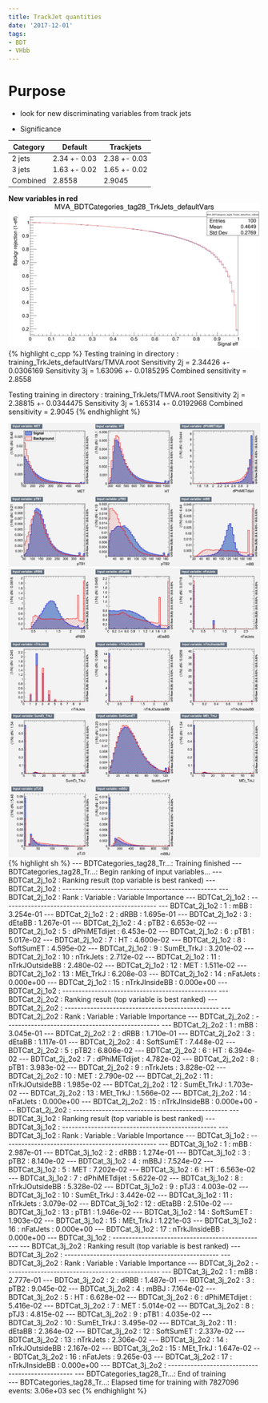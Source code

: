 ```yaml
---
title: TrackJet quantities
date: '2017-12-01'
tags:
- BDT
- VHbb
---
```

# Purpose
* look for new discriminating variables from track jets

* Significance

| Category | Default | Trackjets |
| ---------| ------- | --------- |
| 2 jets   | 2.34 +- 0.03 | 2.38 +- 0.03 |
| 3 jets   | 1.63 +- 0.02 | 1.65 +- 0.02
| Combined | 2.8558  | 2.9045 |

**New variables in red**
![IMAGE](/images/q/84BFB608081376C5908DA07194E3A17F.jpg)
{% highlight c_cpp %}
Testing training in directory : training_TrkJets_defaultVars/TMVA.root
Sensitivity 2j = 2.34426 +- 0.0306169
Sensitivity 3j = 1.63096 +- 0.0185295
Combined sensitivity = 2.8558

Testing training in directory : training_TrkJets/TMVA.root
Sensitivity 2j = 2.38815 +- 0.0344475
Sensitivity 3j = 1.65314 +- 0.0192968
Combined sensitivity = 2.9045
{% endhighlight %}

![IMAGE](/images/q/45F6EE0CBB0C7A7A1263BAF72FF9CD1E.jpg)
![IMAGE](/images/q/1976041D41BA065AA07BA066AF00491A.jpg)
![IMAGE](/images/q/7154B066EE53C39A37D3787840A5CCD5.jpg)
{% highlight sh %}
--- BDTCategories_tag28_Tr...: Training finished
--- BDTCategories_tag28_Tr...: Begin ranking of input variables...
--- BDTCat_2j_1o2            : Ranking result (top variable is best ranked)
--- BDTCat_2j_1o2            : ------------------------------------------------
--- BDTCat_2j_1o2            : Rank : Variable       : Variable Importance
--- BDTCat_2j_1o2            : ------------------------------------------------
--- BDTCat_2j_1o2            :    1 : mBB            : 3.254e-01
--- BDTCat_2j_1o2            :    2 : dRBB           : 1.695e-01
--- BDTCat_2j_1o2            :    3 : dEtaBB         : 1.267e-01
--- BDTCat_2j_1o2            :    4 : pTB2           : 6.653e-02
--- BDTCat_2j_1o2            :    5 : dPhiMETdijet   : 6.453e-02
--- BDTCat_2j_1o2            :    6 : pTB1           : 5.017e-02
--- BDTCat_2j_1o2            :    7 : HT             : 4.600e-02
--- BDTCat_2j_1o2            :    8 : SoftSumET      : 4.595e-02
--- BDTCat_2j_1o2            :    9 : SumEt_TrkJ     : 3.201e-02
--- BDTCat_2j_1o2            :   10 : nTrkJets       : 2.712e-02
--- BDTCat_2j_1o2            :   11 : nTrkJOutsideBB : 2.480e-02
--- BDTCat_2j_1o2            :   12 : MET            : 1.511e-02
--- BDTCat_2j_1o2            :   13 : MEt_TrkJ       : 6.208e-03
--- BDTCat_2j_1o2            :   14 : nFatJets       : 0.000e+00
--- BDTCat_2j_1o2            :   15 : nTrkJInsideBB  : 0.000e+00
--- BDTCat_2j_1o2            : ------------------------------------------------
--- BDTCat_2j_2o2            : Ranking result (top variable is best ranked)
--- BDTCat_2j_2o2            : ------------------------------------------------
--- BDTCat_2j_2o2            : Rank : Variable       : Variable Importance
--- BDTCat_2j_2o2            : ------------------------------------------------
--- BDTCat_2j_2o2            :    1 : mBB            : 3.045e-01
--- BDTCat_2j_2o2            :    2 : dRBB           : 1.710e-01
--- BDTCat_2j_2o2            :    3 : dEtaBB         : 1.117e-01
--- BDTCat_2j_2o2            :    4 : SoftSumET      : 7.448e-02
--- BDTCat_2j_2o2            :    5 : pTB2           : 6.806e-02
--- BDTCat_2j_2o2            :    6 : HT             : 6.394e-02
--- BDTCat_2j_2o2            :    7 : dPhiMETdijet   : 4.782e-02
--- BDTCat_2j_2o2            :    8 : pTB1           : 3.983e-02
--- BDTCat_2j_2o2            :    9 : nTrkJets       : 3.828e-02
--- BDTCat_2j_2o2            :   10 : MET            : 2.790e-02
--- BDTCat_2j_2o2            :   11 : nTrkJOutsideBB : 1.985e-02
--- BDTCat_2j_2o2            :   12 : SumEt_TrkJ     : 1.703e-02
--- BDTCat_2j_2o2            :   13 : MEt_TrkJ       : 1.566e-02
--- BDTCat_2j_2o2            :   14 : nFatJets       : 0.000e+00
--- BDTCat_2j_2o2            :   15 : nTrkJInsideBB  : 0.000e+00
--- BDTCat_2j_2o2            : ------------------------------------------------
--- BDTCat_3j_1o2            : Ranking result (top variable is best ranked)
--- BDTCat_3j_1o2            : ------------------------------------------------
--- BDTCat_3j_1o2            : Rank : Variable       : Variable Importance
--- BDTCat_3j_1o2            : ------------------------------------------------
--- BDTCat_3j_1o2            :    1 : mBB            : 2.987e-01
--- BDTCat_3j_1o2            :    2 : dRBB           : 1.274e-01
--- BDTCat_3j_1o2            :    3 : pTB2           : 8.140e-02
--- BDTCat_3j_1o2            :    4 : mBBJ           : 7.524e-02
--- BDTCat_3j_1o2            :    5 : MET            : 7.202e-02
--- BDTCat_3j_1o2            :    6 : HT             : 6.563e-02
--- BDTCat_3j_1o2            :    7 : dPhiMETdijet   : 5.622e-02
--- BDTCat_3j_1o2            :    8 : nTrkJOutsideBB : 5.328e-02
--- BDTCat_3j_1o2            :    9 : pTJ3           : 4.003e-02
--- BDTCat_3j_1o2            :   10 : SumEt_TrkJ     : 3.442e-02
--- BDTCat_3j_1o2            :   11 : nTrkJets       : 3.079e-02
--- BDTCat_3j_1o2            :   12 : dEtaBB         : 2.510e-02
--- BDTCat_3j_1o2            :   13 : pTB1           : 1.946e-02
--- BDTCat_3j_1o2            :   14 : SoftSumET      : 1.903e-02
--- BDTCat_3j_1o2            :   15 : MEt_TrkJ       : 1.221e-03
--- BDTCat_3j_1o2            :   16 : nFatJets       : 0.000e+00
--- BDTCat_3j_1o2            :   17 : nTrkJInsideBB  : 0.000e+00
--- BDTCat_3j_1o2            : ------------------------------------------------
--- BDTCat_3j_2o2            : Ranking result (top variable is best ranked)
--- BDTCat_3j_2o2            : ------------------------------------------------
--- BDTCat_3j_2o2            : Rank : Variable       : Variable Importance
--- BDTCat_3j_2o2            : ------------------------------------------------
--- BDTCat_3j_2o2            :    1 : mBB            : 2.777e-01
--- BDTCat_3j_2o2            :    2 : dRBB           : 1.487e-01
--- BDTCat_3j_2o2            :    3 : pTB2           : 9.045e-02
--- BDTCat_3j_2o2            :    4 : mBBJ           : 7.164e-02
--- BDTCat_3j_2o2            :    5 : HT             : 6.628e-02
--- BDTCat_3j_2o2            :    6 : dPhiMETdijet   : 5.416e-02
--- BDTCat_3j_2o2            :    7 : MET            : 5.014e-02
--- BDTCat_3j_2o2            :    8 : pTJ3           : 4.815e-02
--- BDTCat_3j_2o2            :    9 : pTB1           : 4.035e-02
--- BDTCat_3j_2o2            :   10 : SumEt_TrkJ     : 3.495e-02
--- BDTCat_3j_2o2            :   11 : dEtaBB         : 2.364e-02
--- BDTCat_3j_2o2            :   12 : SoftSumET      : 2.337e-02
--- BDTCat_3j_2o2            :   13 : nTrkJets       : 2.306e-02
--- BDTCat_3j_2o2            :   14 : nTrkJOutsideBB : 2.167e-02
--- BDTCat_3j_2o2            :   15 : MEt_TrkJ       : 1.647e-02
--- BDTCat_3j_2o2            :   16 : nFatJets       : 9.265e-03
--- BDTCat_3j_2o2            :   17 : nTrkJInsideBB  : 0.000e+00
--- BDTCat_3j_2o2            : ------------------------------------------------
--- BDTCategories_tag28_Tr...: End of training                                              
--- BDTCategories_tag28_Tr...: Elapsed time for training with 7827096 events: 3.06e+03 sec
{% endhighlight %}

